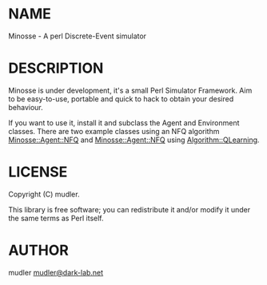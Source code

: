 # NAME

Minosse - A perl Discrete-Event simulator

# DESCRIPTION

Minosse is under development, it's a small Perl Simulator Framework. Aim to be easy-to-use, portable and quick to hack to obtain your desired behaviour.

If you want to use it, install it and subclass the Agent and Environment classes. There are two example classes using an NFQ algorithm [Minosse::Agent::NFQ](https://metacpan.org/pod/Minosse::Agent::NFQ) and [Minosse::Agent::NFQ](https://metacpan.org/pod/Minosse::Agent::NFQ) using <Algorithm::QLearning>.

# LICENSE

Copyright (C) mudler.

This library is free software; you can redistribute it and/or modify
it under the same terms as Perl itself.

# AUTHOR

mudler <mudler@dark-lab.net>

